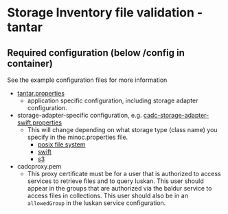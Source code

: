 # Storage Inventory file validation - tantar

## Required configuration (below /config in container)
See the example configuration files for more information
- [tantar.properties](config/tantar.properties)
  - application specific configuration, including storage adapter configuration.
- storage-adapter-specific configuration, e.g. [cadc-storage-adapter-swift.properties](config/cadc-storage-adapter-swift.properties)
  - This will change depending on what storage type (class name) you specify in the minoc.properties file.
    - [posix file system](https://github.com/opencadc/storage-inventory/tree/master/cadc-storage-adapter-fs)
    - [swift](https://github.com/opencadc/storage-inventory/tree/master/cadc-storage-adapter-swift)
    - [s3](https://github.com/opencadc/storage-inventory/tree/master/cadc-storage-adapter-s3)
- cadcproxy.pem
  - This proxy certificate must be for a user that is authorized to access services to retrieve files and to query luskan.  This user should appear in the groups that are authorized via the baldur service to access files in collections.  This user should also be in an `allowedGroup` in the luskan service configuration.